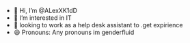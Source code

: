 - 👋 Hi, I’m @ALexXK1dD
- 👀 I’m interested in IT 
- 🌱 looking to work as a help desk assistant to  .get expirience
- 😄 Pronouns: Any pronouns im genderfluid

<!---
ALexXK1dD/ALexXK1dD is a ✨ special ✨ repository because its `README.md` (this file) appears on your GitHub profile.
You can click the Preview link to take a look at your changes.
--->

